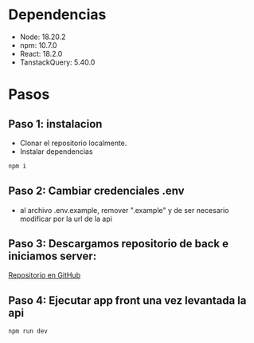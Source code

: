 # Dependencias

- Node: 18.20.2
- npm: 10.7.0
- React: 18.2.0
- TanstackQuery: 5.40.0

# Pasos

## Paso 1: instalacion

- Clonar el repositorio localmente.
- Instalar dependencias

```sh
npm i
```

## Paso 2: Cambiar credenciales .env

- al archivo .env.example, remover ".example" y de ser necesario modificar por la url de la api

## Paso 3: Descargamos repositorio de back e iniciamos server:

[Repositorio en GitHub](https://github.com/Cr1stoph3r/FVPokemonBack)

## Paso 4: Ejecutar app front una vez levantada la api

```sh
npm run dev
```
